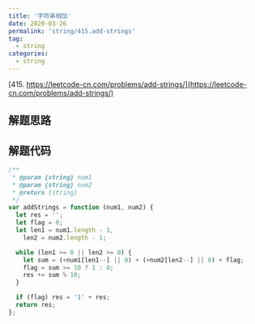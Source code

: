 ```yaml
---
title: '字符串相加'
date: 2020-03-26
permalink: 'string/415.add-strings'
tag:
  - string
categories:
  - string
---
```


[415. https://leetcode-cn.com/problems/add-strings/](https://leetcode-cn.com/problems/add-strings/)

## 解题思路

## 解题代码

```js
/**
 * @param {string} num1
 * @param {string} num2
 * @return {string}
 */
var addStrings = function (num1, num2) {
  let res = '';
  let flag = 0;
  let len1 = num1.length - 1,
    len2 = num2.length - 1;

  while (len1 >= 0 || len2 >= 0) {
    let sum = (+num1[len1--] || 0) + (+num2[len2--] || 0) + flag;
    flag = sum >= 10 ? 1 : 0;
    res += sum % 10;
  }

  if (flag) res = '1' + res;
  return res;
};
```
